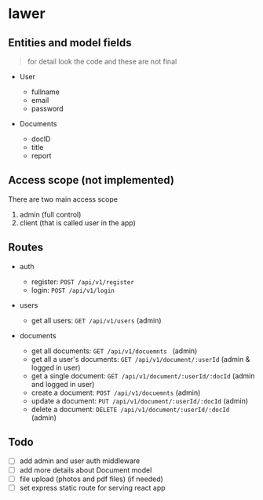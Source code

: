 # lawer


## Entities and model fields
> for detail look the code and these are not final
- User 
    - fullname
    - email
    - password

- Documents
    - docID
    - title
    - report


## Access scope (not implemented)
There are two main access scope
1. admin (full control)
2. client (that is called user in the app)

## Routes
- auth
    - register: ```POST /api/v1/register```
    - login: ```POST /api/v1/login```

- users
    - get all users: ```GET /api/v1/users``` (admin)

- documents
    - get all documents: ```GET /api/v1/docuemnts ``` (admin)
    - get all a user's documents: ```GET /api/v1/document/:userId``` (admin & logged in user)
    - get a single document: ```GET /api/v1/document/:userId/:docId``` (admin and logged in user)
    - create a document: ```POST /api/v1/docuemnts``` (admin)
    - update a document: ```PUT /api/v1/document/:userId/:docId``` (admin)
    - delete a document: ```DELETE /api/v1/document/:userId/:docId``` (admin)


## Todo
- [ ] add admin and user auth middleware
- [ ] add more details about Document model
- [ ] file upload (photos and pdf files) (if needed)
- [ ] set express static route for serving react app
